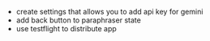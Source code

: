 - create settings that allows you to add api key for gemini
- add back button to paraphraser state
- use testflight to distribute app
